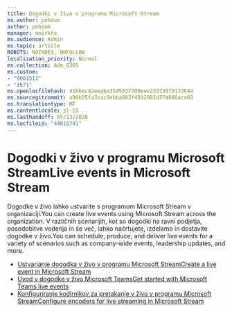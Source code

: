 ```yaml
---
title: Dogodki v živo v programu Microsoft Stream
ms.author: pebaum
author: pebaum
manager: mnirkhe
ms.audience: Admin
ms.topic: article
ROBOTS: NOINDEX, NOFOLLOW
localization_priority: Normal
ms.collection: Adm_O365
ms.custom:
- "9001511"
- "3571"
ms.openlocfilehash: 41bbec42eeaba3545937700eee23573879133644
ms.sourcegitcommit: a98b25fa3cac9ebba983f4932881d774880aca93
ms.translationtype: MT
ms.contentlocale: sl-SI
ms.lasthandoff: 05/13/2020
ms.locfileid: "44015741"
---
```

# <a name="live-events-in-microsoft-stream"></a><span data-ttu-id="dbae1-102">Dogodki v živo v programu Microsoft Stream</span><span class="sxs-lookup"><span data-stu-id="dbae1-102">Live events in Microsoft Stream</span></span>

<span data-ttu-id="dbae1-103">Dogodke v živo lahko ustvarite s programom Microsoft Stream v organizaciji.</span><span class="sxs-lookup"><span data-stu-id="dbae1-103">You can create live events using Microsoft Stream across the organization.</span></span> <span data-ttu-id="dbae1-104">V različnih scenarijih, kot so dogodki na ravni podjetja, posodobitve vodenja in še več, lahko načrtujete, izdelamo in dostavite dogodke v živo.</span><span class="sxs-lookup"><span data-stu-id="dbae1-104">You can schedule, produce, and deliver live events for a variety of scenarios such as company-wide events, leadership updates, and more.</span></span>

- [<span data-ttu-id="dbae1-105">Ustvarjanje dogodka v živo v programu Microsoft Stream</span><span class="sxs-lookup"><span data-stu-id="dbae1-105">Create a live event in Microsoft Stream</span></span>](https://docs.microsoft.com/stream/live-create-event)
- [<span data-ttu-id="dbae1-106">Uvod v dogodke v živo Microsoft Teams</span><span class="sxs-lookup"><span data-stu-id="dbae1-106">Get started with Microsoft Teams live events</span></span>](https://support.office.com/article/get-started-with-microsoft-teams-live-events-d077fec2-a058-483e-9ab5-1494afda578a)
- [<span data-ttu-id="dbae1-107">Konfiguriranje kodirnikov za pretakanje v živo v programu Microsoft Stream</span><span class="sxs-lookup"><span data-stu-id="dbae1-107">Configure encoders for live streaming in Microsoft Stream</span></span>](https://docs.microsoft.com/stream/live-encoder-setup)
